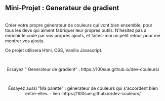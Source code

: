 ## Mini-Projet : Generateur de gradient ##




<br>
Créer votre propre génerateur de couleurs qui vont bien ensemble, pour tous les devs qui aiment fabriquer leur propres outils.
N'hesitez pas à enrichir le code par vos propres ajouts, et faites-moi un petit retour pour me montrer vos ajouts.



<br>

Ce projet utilisera Html, CSS, Vanilla Javascript.

<br>

 <p align="center">
 Essayez  " Generateur de gradient" : https://100sue.github.io/dev-couleurs/
 </p>
 
 
 <br>
 <p align="center">
 Essayez aussi "Ma palette" : génerateur de couleurs qui s'accordent bien entre-elles.
 - lien :https://100sue.github.io/dev-couleurs/
 </p>

 <br>

